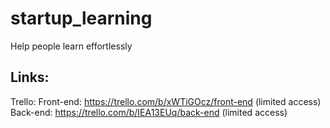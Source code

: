 # startup_learning
Help people learn effortlessly

## Links:
Trello:
Front-end: https://trello.com/b/xWTiGOcz/front-end (limited access)
Back-end: https://trello.com/b/IEA13EUq/back-end (limited access)
